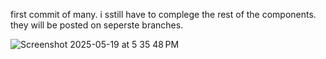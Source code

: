 first commit of many. i sstill have to complege the rest of the components. they will be posted on seperste branches. 

![Screenshot 2025-05-19 at 5 35 48 PM](https://github.com/user-attachments/assets/525e6847-97fc-4b85-af8d-c415165dca08)
